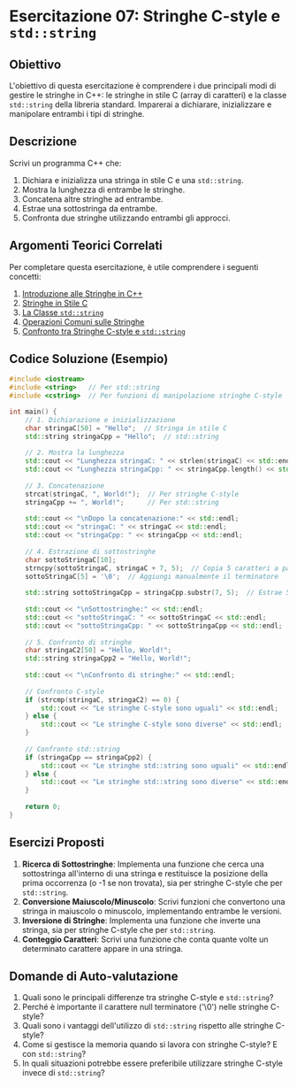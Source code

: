 # Esercitazione 07: Stringhe C-style e `std::string`

## Obiettivo

L'obiettivo di questa esercitazione è comprendere i due principali modi di gestire le stringhe in C++: le stringhe in stile C (array di caratteri) e la classe `std::string` della libreria standard. Imparerai a dichiarare, inizializzare e manipolare entrambi i tipi di stringhe.

## Descrizione

Scrivi un programma C++ che:
1. Dichiara e inizializza una stringa in stile C e una `std::string`.
2. Mostra la lunghezza di entrambe le stringhe.
3. Concatena altre stringhe ad entrambe.
4. Estrae una sottostringa da entrambe.
5. Confronta due stringhe utilizzando entrambi gli approcci.

## Argomenti Teorici Correlati

Per completare questa esercitazione, è utile comprendere i seguenti concetti:

1. [Introduzione alle Stringhe in C++](teoria/01_introduzione_stringhe.md)
2. [Stringhe in Stile C](teoria/02_stringhe_c_style.md)
3. [La Classe `std::string`](teoria/03_std_string.md)
4. [Operazioni Comuni sulle Stringhe](teoria/04_operazioni_comuni.md)
5. [Confronto tra Stringhe C-style e `std::string`](teoria/05_confronto_approcci.md)

## Codice Soluzione (Esempio)

```cpp
#include <iostream>
#include <string>   // Per std::string
#include <cstring>  // Per funzioni di manipolazione stringhe C-style

int main() {
    // 1. Dichiarazione e inizializzazione
    char stringaC[50] = "Hello";  // Stringa in stile C
    std::string stringaCpp = "Hello";  // std::string
    
    // 2. Mostra la lunghezza
    std::cout << "Lunghezza stringaC: " << strlen(stringaC) << std::endl;
    std::cout << "Lunghezza stringaCpp: " << stringaCpp.length() << std::endl;
    
    // 3. Concatenazione
    strcat(stringaC, ", World!");  // Per stringhe C-style
    stringaCpp += ", World!";      // Per std::string
    
    std::cout << "\nDopo la concatenazione:" << std::endl;
    std::cout << "stringaC: " << stringaC << std::endl;
    std::cout << "stringaCpp: " << stringaCpp << std::endl;
    
    // 4. Estrazione di sottostringhe
    char sottoStringaC[10];
    strncpy(sottoStringaC, stringaC + 7, 5);  // Copia 5 caratteri a partire dall'indice 7
    sottoStringaC[5] = '\0';  // Aggiungi manualmente il terminatore
    
    std::string sottoStringaCpp = stringaCpp.substr(7, 5);  // Estrae 5 caratteri a partire dall'indice 7
    
    std::cout << "\nSottostringhe:" << std::endl;
    std::cout << "sottoStringaC: " << sottoStringaC << std::endl;
    std::cout << "sottoStringaCpp: " << sottoStringaCpp << std::endl;
    
    // 5. Confronto di stringhe
    char stringaC2[50] = "Hello, World!";
    std::string stringaCpp2 = "Hello, World!";
    
    std::cout << "\nConfronto di stringhe:" << std::endl;
    
    // Confronto C-style
    if (strcmp(stringaC, stringaC2) == 0) {
        std::cout << "Le stringhe C-style sono uguali" << std::endl;
    } else {
        std::cout << "Le stringhe C-style sono diverse" << std::endl;
    }
    
    // Confronto std::string
    if (stringaCpp == stringaCpp2) {
        std::cout << "Le stringhe std::string sono uguali" << std::endl;
    } else {
        std::cout << "Le stringhe std::string sono diverse" << std::endl;
    }
    
    return 0;
}
```

## Esercizi Proposti

1. **Ricerca di Sottostringhe**: Implementa una funzione che cerca una sottostringa all'interno di una stringa e restituisce la posizione della prima occorrenza (o -1 se non trovata), sia per stringhe C-style che per `std::string`.
2. **Conversione Maiuscolo/Minuscolo**: Scrivi funzioni che convertono una stringa in maiuscolo o minuscolo, implementando entrambe le versioni.
3. **Inversione di Stringhe**: Implementa una funzione che inverte una stringa, sia per stringhe C-style che per `std::string`.
4. **Conteggio Caratteri**: Scrivi una funzione che conta quante volte un determinato carattere appare in una stringa.

## Domande di Auto-valutazione

1. Quali sono le principali differenze tra stringhe C-style e `std::string`?
2. Perché è importante il carattere null terminatore ('\0') nelle stringhe C-style?
3. Quali sono i vantaggi dell'utilizzo di `std::string` rispetto alle stringhe C-style?
4. Come si gestisce la memoria quando si lavora con stringhe C-style? E con `std::string`?
5. In quali situazioni potrebbe essere preferibile utilizzare stringhe C-style invece di `std::string`?